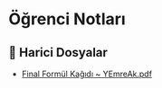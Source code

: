 # Öğrenci Notları


<!--Index-->

## 🔗 Harici Dosyalar

- [Final Formül Kağıdı ~ YEmreAk.pdf](./Final%20Form%C3%BCl%20Ka%C4%9F%C4%B1d%C4%B1%20~%20YEmreAk.pdf)


<!--Index-->

